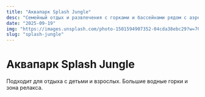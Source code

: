 ```yaml
---
title: "Аквапарк Splash Jungle"
desc: "Семейный отдых и развлечения с горками и бассейнами рядом с аэропортом."
date: "2025-09-19"
img: "https://images.unsplash.com/photo-1501594907352-04cda38ebc29?w=700&h=300&q=80&fit=crop&auto=format"
slug: "splash-jungle"
---
```


# Аквапарк Splash Jungle

Подходит для отдыха с детьми и взрослых. Большие водные горки и зона релакса.